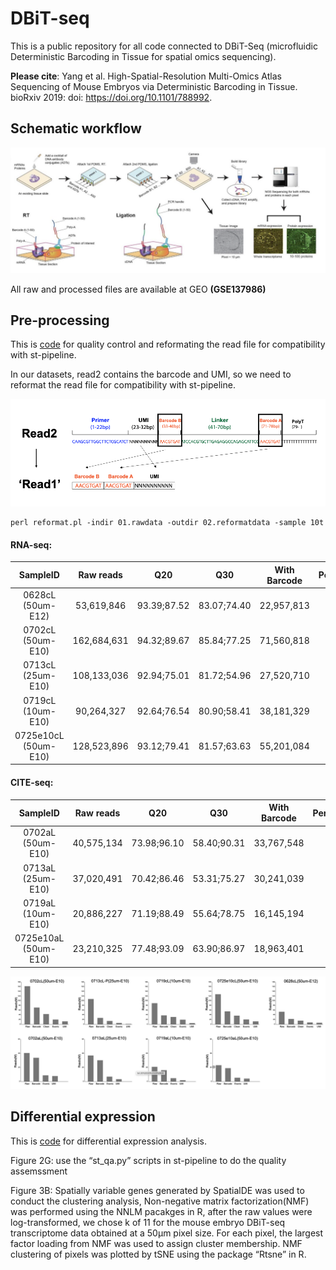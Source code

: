 # DBiT-seq

This is a public repository for all code connected to DBiT-Seq (microfluidic Deterministic Barcoding in Tissue for spatial omics sequencing).

**Please cite**: Yang et al. High-Spatial-Resolution Multi-Omics Atlas Sequencing of Mouse Embryos via Deterministic Barcoding in Tissue. bioRxiv 2019: doi: https://doi.org/10.1101/788992.

## Schematic workflow

<p><img src="https://github.com/MingyuYang-Yale/DBiT-seq/blob/master/workflow.png" alt="foo bar" title="train &amp; tracks" /></p>

All raw and processed files are available at GEO **(GSE137986)**

## Pre-processing
This is [code](https://github.com/MingyuYang-Yale/DBiT-seq/tree/master/Pre-processing) for quality control and reformating the read file for compatibility with st-pipeline.

In our datasets, read2 contains the barcode and UMI, so we need to reformat the read file for compatibility with st-pipeline.
<p><img src="https://github.com/MingyuYang-Yale/DBiT-seq/blob/master/Pre-processing/schematic.png" alt="foo bar" title="train &amp; tracks" /></p>

```
perl reformat.pl -indir 01.rawdata -outdir 02.reformatdata -sample 10t
```
#### RNA-seq:
|SampleID | Raw reads  | Q20 | Q30| With Barcode | Percentage(%)|
| :---: | :---: | :---: | :---: | :---: | :---:   |
| 0628cL (50um-E12)  | 53,619,846 | 93.39;87.52 | 83.07;74.40|22,957,813|42.82|
| 0702cL (50um-E10) | 162,684,631  |94.32;89.67|85.84;77.25|71,560,818|43.99|
| 0713cL (25um-E10) | 108,133,036| 92.94;75.01| 81.72;54.96 | 27,520,710 | 25.45|
| 0719cL (10um-E10) | 90,264,327 | 92.64;76.54 | 80.90;58.41 | 38,181,329| 42.30 |
| 0725e10cL (50um-E10) | 128,523,896 | 93.12;79.41 | 81.57;63.63 | 55,201,084 | 42.95 |

#### CITE-seq:
|SampleID | Raw reads  | Q20 | Q30| With Barcode | Percentage(%)|
| :---: | :---: | :---: | :---: | :---: | :---:   |
|0702aL (50um-E10)|40,575,134|73.98;96.10|58.40;90.31|33,767,548|83.22|
|0713aL (25um-E10)|37,020,491|70.42;86.46|53.31;75.27|30,241,039|81.69|
|0719aL (10um-E10)|20,886,227|71.19;88.49|55.64;78.75|16,145,194|77.30|
|0725e10aL (50um-E10)|23,210,325|77.48;93.09|63.90;86.97|18,963,401|81.7|


<p><img src="https://github.com/MingyuYang-Yale/DBiT-seq/blob/master/Pre-processing/QC.png" alt="foo bar" title="train &amp; tracks" /></p>

## Differential expression
This is [code](https://github.com/MingyuYang-Yale/DBiT-seq/tree/master/Differential%20expression) for differential expression analysis.

Figure 2G: use the “st_qa.py” scripts in st-pipeline to do the quality assemssment

Figure 3B: Spatially variable genes generated by SpatialDE was used to conduct the clustering analysis, Non-negative matrix factorization(NMF) was performed using the NNLM pacakges in R, after the raw values were log-transformed, we chose k of 11 for the mouse embryo DBiT-seq transcriptome data obtained at a 50μm pixel size. For each pixel, the largest factor loading from NMF was used to assign cluster membership. NMF clustering of pixels was plotted by tSNE using the package “Rtsne” in R. 

